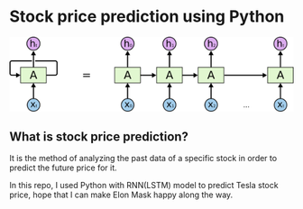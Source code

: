 # Stock price prediction using Python
![RNN](https://github.com/ahmadmardeni1/Stock-price-predection-using-Python/blob/main/RNN.png)

## What is stock price prediction?
It is the method of analyzing the past data of a specific stock in order to predict the future price for it.

In this repo, I used Python with RNN(LSTM) model to predict Tesla stock price, hope that I can make Elon Mask happy along the way. 
